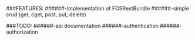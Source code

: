 ###FEATURES:
######-Implementation of FOSRestBundle
######-simple crud (get, cget, post, put, delete)

###TODO:
######-api documentation
######-authentication
######-authorization